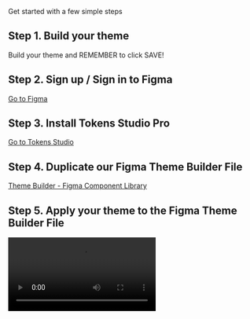 
Get started with a few simple steps

## Step 1. Build your theme

Build your theme and REMEMBER to click SAVE!


## Step 2. Sign up / Sign in to Figma

[Go to Figma](http://www.figma.com)

## Step 3. Install Tokens Studio Pro

[Go to Tokens Studio](https://tokens.studio/)

## Step 4. Duplicate our Figma Theme Builder File

[Theme Builder - Figma Component Library](https://www.figma.com/community/file/1228341192167108876)


## Step 5. Apply your theme to the Figma Theme Builder File


<video style="width:90% centered" controls controls>
   <source src="../../_videos/apply-theme.mp4" type="video/mp4">
</video>
